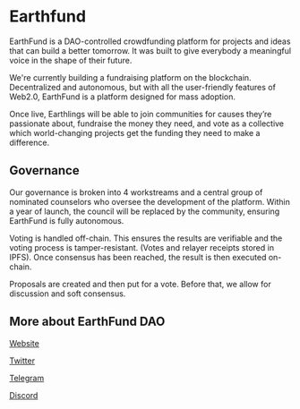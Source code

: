 # Earthfund

EarthFund is a DAO-controlled crowdfunding platform for projects and ideas that can build a better tomorrow. It was built to give everybody a meaningful voice in the shape of their future.

We're currently building a fundraising platform on the blockchain. Decentralized and autonomous, but with all the user-friendly features of Web2.0, EarthFund is a platform designed for mass adoption. 

Once live, Earthlings will be able to join communities for causes they’re passionate about, fundraise the money they need, and vote as a collective which world-changing projects get the funding they need to make a difference.

## Governance

Our governance is broken into 4 workstreams and a central group of nominated counselors who oversee the development of the platform. Within a year of launch, the council will be replaced by the community, ensuring EarthFund is fully autonomous.

Voting is handled off-chain. This ensures the results are verifiable and the voting process is tamper-resistant. (Votes and relayer receipts stored in IPFS). Once consensus has been reached, the result is then executed on-chain. 

Proposals are created and then put for a vote. Before that, we allow for discussion and soft consensus.

## More about EarthFund DAO

[Website](https://earthfund.io)

[Twitter](https://twitter.com/EarthFund_io)

[Telegram](https://t.me/earthfund)

[Discord](https://discord.gg/earthfund)

